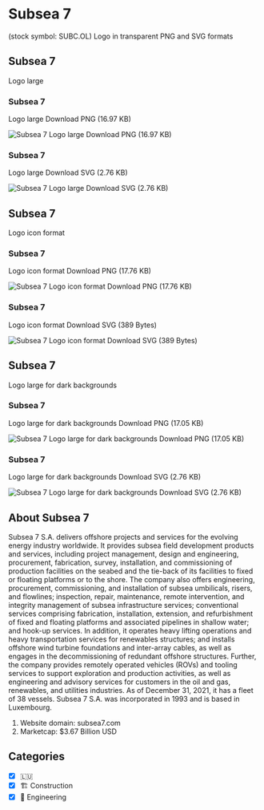 # Subsea 7
 (stock symbol: SUBC.OL) Logo in transparent PNG and SVG formats

## Subsea 7
 Logo large

### Subsea 7
 Logo large Download PNG (16.97 KB)

![Subsea 7
 Logo large Download PNG (16.97 KB)](/img/orig/SUBC.OL_BIG-a9e8a49d.png)

### Subsea 7
 Logo large Download SVG (2.76 KB)

![Subsea 7
 Logo large Download SVG (2.76 KB)](/img/orig/SUBC.OL_BIG-b3055566.svg)

## Subsea 7
 Logo icon format

### Subsea 7
 Logo icon format Download PNG (17.76 KB)

![Subsea 7
 Logo icon format Download PNG (17.76 KB)](/img/orig/SUBC.OL-2f501f53.png)

### Subsea 7
 Logo icon format Download SVG (389 Bytes)

![Subsea 7
 Logo icon format Download SVG (389 Bytes)](/img/orig/SUBC.OL-d96a0280.svg)

## Subsea 7
 Logo large for dark backgrounds

### Subsea 7
 Logo large for dark backgrounds Download PNG (17.05 KB)

![Subsea 7
 Logo large for dark backgrounds Download PNG (17.05 KB)](/img/orig/SUBC.OL_BIG.D-a63aaa5a.png)

### Subsea 7
 Logo large for dark backgrounds Download SVG (2.76 KB)

![Subsea 7
 Logo large for dark backgrounds Download SVG (2.76 KB)](/img/orig/SUBC.OL_BIG.D-b63f5bc3.svg)

## About Subsea 7


Subsea 7 S.A. delivers offshore projects and services for the evolving energy industry worldwide. It provides subsea field development products and services, including project management, design and engineering, procurement, fabrication, survey, installation, and commissioning of production facilities on the seabed and the tie-back of its facilities to fixed or floating platforms or to the shore. The company also offers engineering, procurement, commissioning, and installation of subsea umbilicals, risers, and flowlines; inspection, repair, maintenance, remote intervention, and integrity management of subsea infrastructure services; conventional services comprising fabrication, installation, extension, and refurbishment of fixed and floating platforms and associated pipelines in shallow water; and hook-up services. In addition, it operates heavy lifting operations and heavy transportation services for renewables structures; and installs offshore wind turbine foundations and inter-array cables, as well as engages in the decommissioning of redundant offshore structures. Further, the company provides remotely operated vehicles (ROVs) and tooling services to support exploration and production activities, as well as engineering and advisory services for customers in the oil and gas, renewables, and utilities industries. As of December 31, 2021, it has a fleet of 38 vessels. Subsea 7 S.A. was incorporated in 1993 and is based in Luxembourg.

1. Website domain: subsea7.com
2. Marketcap: $3.67 Billion USD


## Categories
- [x] 🇱🇺
- [x] 🏗 Construction
- [x] 👷 Engineering
